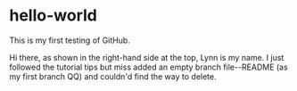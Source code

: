# hello-world
This is my first testing of GitHub.

Hi there, as shown in the right-hand side at the top, Lynn is my name.
I just followed the tutorial tips but miss added an empty branch file--README (as my first branch QQ) and couldn'd find the way to delete.
